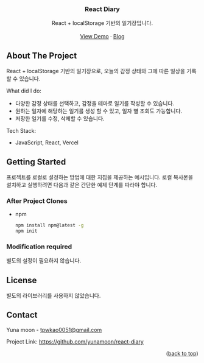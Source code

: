 

<div align="center">
  <h3 align="center">React Diary</h3>

  <p align="center">
    React + localStorage 기반의 일기장입니다.
    <br />
    <br />
    <a href="https://react-diary-phi.vercel.app/">View Demo</a>
    ·
    <a href="/">Blog</a>
  </p>
</div>


<!-- ABOUT THE PROJECT -->
## About The Project

React + localStorage 기반의 일기장으로, 오늘의 감정 상태와 그에 따른 일상을 기록 할 수 있습니다.

What did I do:
* 다양한 감정 상태를 선택하고, 감정을 테마로 일기를 작성할 수 있습니다.
* 원하는 일자에 해당하는 일기를 생성 할 수 있고, 일자 별 조회도 가능합니다.
* 저장한 일기를 수정, 삭제할 수 있습니다.

Tech Stack:
* JavaScript, React, Vercel


<!-- GETTING STARTED -->
## Getting Started

프로젝트를 로컬로 설정하는 방법에 대한 지침을 제공하는 예시입니다. 로컬 복사본을 설치하고 실행하려면 다음과 같은 간단한 예제 단계를 따라야 합니다.

### After Project Clones

* npm
  ```sh
  npm install npm@latest -g
  npm init
  ```

### Modification required

별도의 설정이 필요하지 않습니다.


<!-- LICENSE -->
## License

별도의 라이브러리를 사용하지 않았습니다.


<!-- CONTACT -->
## Contact

Yuna moon - tpwkao0051@gmail.com

Project Link: https://github.com/yunamoon/react-diary

<p align="right">(<a href="#readme-top">back to top</a>)</p>



